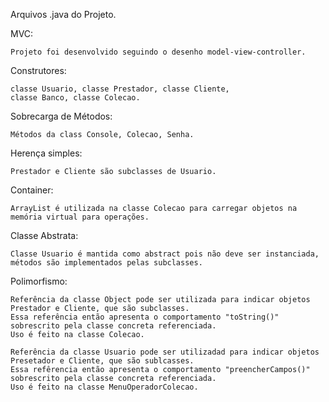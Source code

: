 Arquivos .java do Projeto.

MVC:

    Projeto foi desenvolvido seguindo o desenho model-view-controller.

Construtores: 

    classe Usuario, classe Prestador, classe Cliente, 
    classe Banco, classe Colecao.

Sobrecarga de Métodos:

    Métodos da class Console, Colecao, Senha.

Herença simples:

    Prestador e Cliente são subclasses de Usuario.

Container:

    ArrayList é utilizada na classe Colecao para carregar objetos na memória virtual para operações.
    
Classe Abstrata:

    Classe Usuario é mantida como abstract pois não deve ser instanciada, métodos são implementados pelas subclasses.

Polimorfismo:

    Referência da classe Object pode ser utilizada para indicar objetos Prestador e Cliente, que são subclasses.
    Essa referência então apresenta o comportamento "toString()" sobrescrito pela classe concreta referenciada.
    Uso é feito na classe Colecao.
    
    Referência da classe Usuario pode ser utilizadad para indicar objetos Presetador e Cliente, que são sublcasses.
    Essa refêrencia então apresenta o comportamento "preencherCampos()" sobrescrito pela classe concreta referenciada.
    Uso é feito na classe MenuOperadorColecao.
